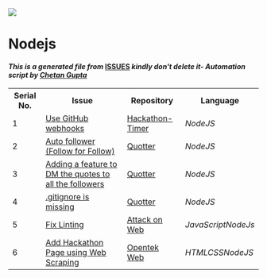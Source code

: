 <!DOCTYPE html>
<html><head><link href="../../.meta/style.css" rel="stylesheet"></head><body><img src="https://github.com/ch8n/Hacktoberfest2021/blob/main/assets/logo.png?raw=true" class="center"><h1>Nodejs</h1><h4><em>This is a generated file from </em><a href="../../ISSUES.md">ISSUES</a><em> kindly don't delete it</em><em>- Automation script by <a href="https://chetangupta.net/about" target="_blank">Chetan Gupta</a></em></h4><table><tr><th>Serial No.</th><th>Issue</th><th>Repository</th><th>Language</th></tr><tr><td>1</td><td><a href="https://github.com/vinitshahdeo/Hackathon-Timer/issues/1" target="_blank">Use GitHub webhooks</a></td><td><a href="https://github.com/vinitshahdeo/Hackathon-Timer" target="_blank">Hackathon-Timer</a></td><td><em>NodeJS</em></td></tr><tr><td>2</td><td><a href="https://github.com/vinitshahdeo/Quotter/issues/6" target="_blank">Auto follower (Follow for Follow)</a></td><td><a href="https://github.com/vinitshahdeo/Quotter/" target="_blank">Quotter</a></td><td><em>NodeJS</em></td></tr><tr><td>3</td><td><a href="https://github.com/vinitshahdeo/Quotter/issues/5" target="_blank">Adding a feature to DM the quotes to all the followers</a></td><td><a href="https://github.com/vinitshahdeo/Quotter/" target="_blank">Quotter</a></td><td><em>NodeJS</em></td></tr><tr><td>4</td><td><a href="https://github.com/vinitshahdeo/Quotter/issues/12" target="_blank">.gitignore is missing</a></td><td><a href="https://github.com/vinitshahdeo/Quotter/" target="_blank">Quotter</a></td><td><em>NodeJS</em></td></tr><tr><td>5</td><td><a href="https://github.com/felixfaisal/attack-on-web/issues/31" target="_blank">Fix Linting</a></td><td><a href="https://github.com/felixfaisal/attack-on-web" target="_blank">Attack on Web</a></td><td><em>JavaScript</em><em>NodeJs</em></td></tr><tr><td>6</td><td><a href="https://github.com/Opentek-Org/opentek/issues/18" target="_blank">Add Hackathon Page using Web Scraping</a></td><td><a href="https://github.com/Opentek-Org/opentek" target="_blank">Opentek Web</a></td><td><em>HTML</em><em>CSS</em><em>NodeJS</em></td></tr></table></body></html>